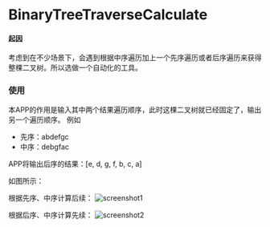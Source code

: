 # BinaryTreeTraverseCalculate



#### 起因
考虑到在不少场景下，会遇到根据中序遍历加上一个先序遍历或者后序遍历来获得整棵二叉树。所以选做一个自动化的工具。

### 使用
本APP的作用是输入其中两个结果遍历顺序，此时这棵二叉树就已经固定了，输出另一个遍历顺序。
例如

* 先序：abdefgc
* 中序：debgfac

APP将输出后序的结果：[e, d, g, f, b, c, a]

如图所示：

根据先序、中序计算后续：
![screenshot1]()

根据后序、中序计算先续：
![screenshot2]()






